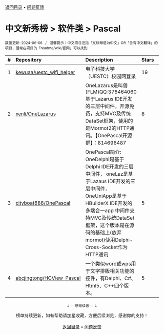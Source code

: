 <a href="https://gitee.com/GrowingGit/GitHub-Chinese-Top-Charts#github中文排行榜">返回目录</a> • <a href="/content/docs/feedback.md">问题反馈</a>

# 中文新秀榜 > 软件类 > Pascal
<sub>数据更新: 2024-06-06&nbsp;&nbsp;&nbsp;/&nbsp;&nbsp;&nbsp;温馨提示：中文项目泛指「文档母语为中文」OR「含有中文翻译」的项目，通常在项目的「readme/wiki/官网」可以找到</sub>

|#|Repository|Description|Stars|Updated|Created|
|:-|:-|:-|:-|:-|:-|
|1|[kewuaa/uestc_wifi_helper](https://github.com/kewuaa/uestc_wifi_helper)|电子科技大学（UESTC）校园网登录|19|2024-03-10|2023-10-25|
|2|[xenli/OneLazarus](https://github.com/xenli/OneLazarus)|OneLazarus是叫兽(FLM)QQ:378464060基于Lazarus IDE开发的三层中间件，开源免费，支持MVC及传统DataSet框架，使用的是Mormot2的HTTP通讯。【OnePascal开源群】：814696487|8|2023-12-13|2023-07-17|
|3|[cityboat888/OnePascal](https://github.com/cityboat888/OnePascal)|OnePascal简介: OneDelphi是基于Delphi IDE开发的三层中间件， oneLaz是基于Lazaus IDE开发的三层中间件， OneUniApp是基于HBuilderX IDE开发的多端合一app 中间件支持MVC及传统DataSet框架，这个版本是在源码的基础上(放弃mormot)使用Delphi-Cross-Socket作为HTTP通讯|5|2024-04-16|2023-10-24|
|4|[abcjingtong/HCView_Pascal](https://github.com/abcjingtong/HCView_Pascal)|一个类似word或wps用于文字排版相关功能的控件，有Delphi、C#、Html5、C++四个版本。|5|2024-05-27|2023-09-19|

<div align="center">
    <p><sub>↓ -- 感谢读者 -- ↓</sub></p>
    榜单持续更新，如有帮助请加星收藏，方便后续浏览，感谢你的支持！
</div>

<br/>

<div align="center"><a href="https://gitee.com/GrowingGit/GitHub-Chinese-Top-Charts#github中文排行榜">返回目录</a> • <a href="/content/docs/feedback.md">问题反馈</a></div>
